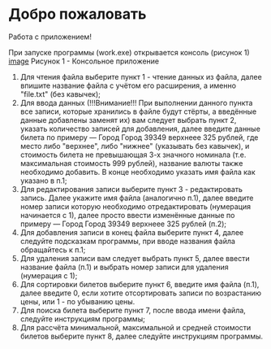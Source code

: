 # Добро пожаловать

Работа с приложением!

При запуске программы (work.exe) открывается консоль (рисунок 1)
[image](https://user-images.githubusercontent.com/86164735/219132083-d546a2c9-3ba5-4267-a80b-c12aa0adf00c.png)
Рисунок 1 - Консольное приложение

1) Для чтения файла выберите пункт 1 - чтение данных из файла, далее впишите название файла с учётом его расширения, а именно "file.txt" (без кавычек);
2) Для ввода данных (!!!Внимание!!! При выполнении данного пункта все записи, которые хранились в файле будут стёрты, а введённые данные добавлены заменят их) вам следует выбрать пункт 2, указать количество записей для добавления, далее введите данные билета по примеру — Город Город 39349 верхнеее 325 рублей, где место либо "верхнее", либо "нижнее" (указывать без кавычек), и стоимость билета не превышающая 3-х значного номинала (т.е. максимальная стоимость 999 рублей), название валюты также необходимо добавить. В конце необходимо указать имя файла как указано в п.1;
3) Для редактирования записи выберите пункт 3 - редактировать запись. Далее укажите имя файла (аналогично п.1), далее введите номер записи которую необходимо отредактировать (нумерация начинается с 1), далее просто ввести изменённые данные по примеру — Город Город 39349 верхнеее 325 рублей (п.2);
4) Для добавления записи в конец файла выберите пункт 4, далее следуйте подсказкам программы, при вводе названия файла обращайтесь к п.1;
5) Для удаления записи вам следует выбрать пункт 5, далее ввести название файла (п.1) и выбрать номер записи для удаления (нумерация с 1);
6) Для сортировки билетов выберите пункт 6, введите имя файла (п.1), далее введите 0, если хотите отсортировать записи по возрастанию цены, или 1 - по убыванию цены.
7) Для поиска билета выберите пункт 7, после ввода имени файла, следуйте инструкциям программы;
8) Для рассчёта минимальной, максимальной и средней стоимости билетов выберите пункт 8, далее следуйте инструкциям программы.
